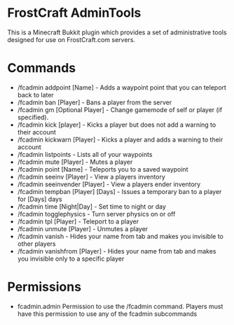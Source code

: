 FrostCraft AdminTools
=================
This is a Minecraft Bukkit plugin which provides a set of administrative tools designed for use on FrostCraft.com servers.

Commands
=================
* /fcadmin addpoint [Name] - Adds a waypoint point that you can teleport back to later
* /fcadmin ban [Player] - Bans a player from the server
* /fcadmin gm [Optional Player] - Change gamemode of self or player (if specified).
* /fcadmin kick [player] - Kicks a player but does not add a warning to their account
* /fcadmin kickwarn [Player] - Kicks a player and adds a warning to their account
* /fcadmin listpoints - Lists all of your waypoints
* /fcadmin mute [Player] - Mutes a player
* /fcadmin point [Name] - Teleports you to a saved waypoint
* /fcadmin seeinv [Player] - View a players inventory
* /fcadmin seeinvender [Player] - View a players ender inventory
* /fcadmin tempban [Player] [Days] - Issues a temporary ban to a player for [Days] days
* /fcadmin time [Night|Day] - Set time to night or day
* /fcadmin togglephysics - Turn server physics on or off
* /fcadmin tpl [Player] - Teleport to a player
* /fcadmin unmute [Player] - Unmutes a player
* /fcadmin vanish - Hides your name from tab and makes you invisible to other players
* /fcadmin vanishfrom [Player] - Hides your name from tab and makes you invisible only to a specific player

Permissions
=================
* fcadmin.admin Permission to use the /fcadmin command. Players must have this permission to use any of the fcadmin subcommands



